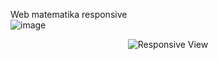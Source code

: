 Web matematika responsive
<br>
![image](https://user-images.githubusercontent.com/50267676/106656406-3bbee780-65cd-11eb-9493-fe74c3626694.png)
<br>

<div align="center">
 <img src="https://user-images.githubusercontent.com/50267676/106656413-3e214180-65cd-11eb-8d51-90a2a4d0242f.png" alt="Responsive View">
</div>

